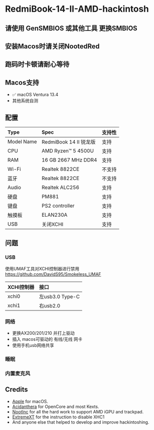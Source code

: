 # RedmiBook-14-II-AMD-hackintosh

## 请使用 GenSMBIOS 或其他工具 更换SMBIOS
## 安装Macos时请关闭NootedRed
## 跑码时卡顿请耐心等待

## Macos支持
- ✅ macOS Ventura 13.4
- 其他系统自测

## 配置

Type | Spec | 支持性
:---------|:---------|:---------
Model Name | RedmiBook 14 II 锐龙版 | 支持
CPU | AMD Ryzen™ 5 4500U | 支持
RAM | 16 GB 2667 MHz DDR4 | 支持
Wi-Fi | Realtek 8822CE | 不支持
蓝牙 | Realtek 8822CE | 不支持
Audio | Realtek ALC256 | 支持
硬盘 | PM881 | 支持
键盘 | PS2 controller | 支持
触摸板 | ELAN230A |支持
USB | 关闭XCHI | 支持


## 问题

### USB
使用UMAF工具对XCHI控制器进行禁用
https://github.com/DavidS95/Smokeless_UMAF

XCHI控制器 | 接口
:---------|:---------
xchi0 | 左usb3.0 Type-C
xchi1 | 右usb2.0

### 网络
- 更换AX200/201/210 并打上驱动
- 插入 macos可驱动的 有线/无线 网卡
- 使用手机usb网络共享

### 睡眠
### 内置麦克风

## Credits

- [Apple](https://www.apple.com) for macOS.
- [Acidanthera](https://github.com/acidanthera) for OpenCore and most Kexts.
- [NootInc](https://github.com/NootInc) for all the hard work to support AMD iGPU and trackpad.
- [ExtremeXT](https://github.com/ExtremeXT) for the instruction to disable XHC1
- And anyone else that helped to develop and improve hackintoshing.